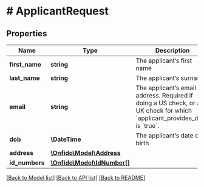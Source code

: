 # # ApplicantRequest

## Properties

Name | Type | Description | Notes
------------ | ------------- | ------------- | -------------
**first_name** | **string** | The applicant’s first name | [optional]
**last_name** | **string** | The applicant’s surname | [optional]
**email** | **string** | The applicant’s email address. Required if doing a US check, or a UK check for which &#x60;applicant_provides_data&#x60; is &#x60;true&#x60;. | [optional]
**dob** | **\DateTime** | The applicant’s date of birth | [optional]
**address** | [**\Onfido\Model\Address**](Address.md) |  | [optional]
**id_numbers** | [**\Onfido\Model\IdNumber[]**](IdNumber.md) |  | [optional]

[[Back to Model list]](../../README.md#models) [[Back to API list]](../../README.md#endpoints) [[Back to README]](../../README.md)
